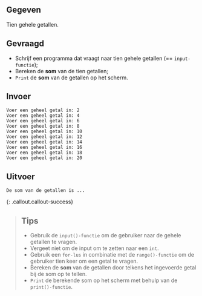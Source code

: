 ## Gegeven

Tien gehele getallen.

## Gevraagd
* Schrijf een programma dat vraagt naar tien gehele getallen (== `input-functie`);
* Bereken de **som** van de tien getallen;
* `Print` de **som** van de getallen op het scherm.

## Invoer
```
Voer een geheel getal in: 2
Voer een geheel getal in: 4
Voer een geheel getal in: 6
Voer een geheel getal in: 8
Voer een geheel getal in: 10
Voer een geheel getal in: 12
Voer een geheel getal in: 14
Voer een geheel getal in: 16
Voer een geheel getal in: 18
Voer een geheel getal in: 20

```

## Uitvoer
```
De som van de getallen is ...

```

{: .callout.callout-success}
>## Tips
>* Gebruik de `input()-functie` om de gebruiker naar de gehele getallen te vragen. 
>* Vergeet niet om de input om te zetten naar een `int`.
>* Gebruik een `for-lus` in combinatie met de `range()-functie` om de gebruiker tien keer om een getal te vragen.
>* Bereken de **som** van de getallen door telkens het ingevoerde getal bij de som op te tellen.
>* `Print` de berekende som op het scherm met behulp van de `print()-functie`.
